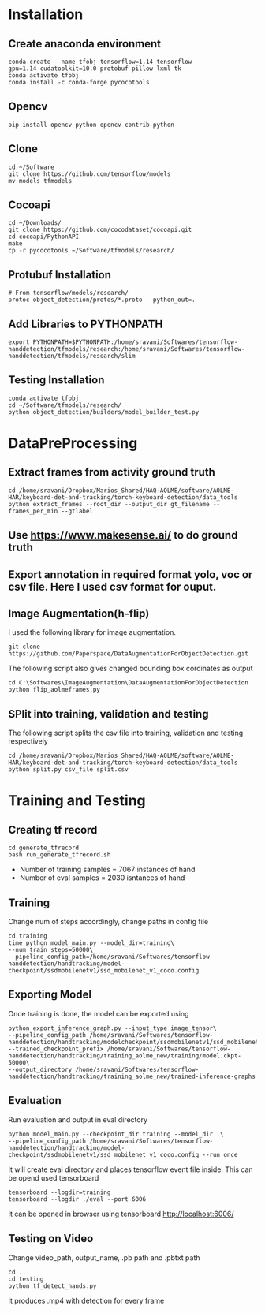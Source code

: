# Installation
## Create anaconda environment
	conda create --name tfobj tensorflow=1.14 tensorflow 
    gpu=1.14 cudatoolkit=10.0 protobuf pillow lxml tk 
    conda activate tfobj 
    conda install -c conda-forge pycocotools
    
## Opencv
    pip install opencv-python opencv-contrib-python

## Clone
	cd ~/Software
    git clone https://github.com/tensorflow/models
    mv models tfmodels

## Cocoapi
	cd ~/Downloads/ 
    git clone https://github.com/cocodataset/cocoapi.git
    cd cocoapi/PythonAPI
    make
    cp -r pycocotools ~/Software/tfmodels/research/
    
## Protubuf Installation
	# From tensorflow/models/research/
    protoc object_detection/protos/*.proto --python_out=.
    
## Add Libraries to PYTHONPATH
    export PYTHONPATH=$PYTHONPATH:/home/sravani/Softwares/tensorflow-handdetection/tfmodels/research:/home/sravani/Softwares/tensorflow-handdetection/tfmodels/research/slim
    
## Testing Installation
	conda activate tfobj
    cd ~/Software/tfmodels/research/
    python object_detection/builders/model_builder_test.py


# DataPreProcessing
## Extract frames from activity ground truth
	cd /home/sravani/Dropbox/Marios_Shared/HAQ-AOLME/software/AOLME-HAR/keyboard-det-and-tracking/torch-keyboard-detection/data_tools
    python extract_frames --root_dir --output_dir gt_filename --frames_per_min --gtlabel
    
    
## Use https://www.makesense.ai/ to do ground truth



## Export annotation in required format yolo, voc or csv file. Here I used csv format for ouput.


## Image Augmentation(h-flip)
I used the following library for image augmentation. 

	git clone https://github.com/Paperspace/DataAugmentationForObjectDetection.git
    
The following script also gives changed bounding box cordinates as output

	cd C:\Softwares\ImageAugmentation\DataAugmentationForObjectDetection
    python flip_aolmeframes.py



## SPlit into training, validation and testing
The following script splits the csv file into training, validation and testing respectively

	cd /home/sravani/Dropbox/Marios_Shared/HAQ-AOLME/software/AOLME-HAR/keyboard-det-and-tracking/torch-keyboard-detection/data_tools
    python split.py csv_file split.csv
    
    
# Training and Testing
## Creating tf record
	cd generate_tfrecord  
    bash run_generate_tfrecord.sh
* Number of training samples = 7067 instances of hand
* Number of eval samples = 2030 isntances of hand

## Training
 Change num of steps accordingly, change paths in config file

	cd training
	time python model_main.py --model_dir=training\
	--num_train_steps=50000\
	--pipeline_config_path=/home/sravani/Softwares/tensorflow-handdetection/handtracking/model-checkpoint/ssdmobilenetv1/ssd_mobilenet_v1_coco.config 


## Exporting Model
Once training is done, the model can be exported using

	python export_inference_graph.py --input_type image_tensor\
    --pipeline_config_path /home/sravani/Softwares/tensorflow-handdetection/handtracking/modelcheckpoint/ssdmobilenetv1/ssd_mobilenet_v1_coco.config\
    --trained_checkpoint_prefix /home/sravani/Softwares/tensorflow-handdetection/handtracking/training_aolme_new/training/model.ckpt-50000\ 
    --output_directory /home/sravani/Softwares/tensorflow-handdetection/handtracking/training_aolme_new/trained-inference-graphs

## Evaluation
Run evaluation and output in eval directory
	
    python model_main.py --checkpoint_dir training --model_dir .\
    --pipeline_config_path /home/sravani/Softwares/tensorflow-handdetection/handtracking/model-checkpoint/ssdmobilenetv1/ssd_mobilenet_v1_coco.config --run_once 
    
It will create eval directory and places tensorflow event file inside. This can be opend used tensorboard

	tensorboard --logdir=training
    tensorboard --logdir ./eval --port 6006
    
It can be opened in browser using tensorboard [http://localhost:6006/](http://localhost:6006/)

## Testing on Video
Change video_path, output_name, .pb path and .pbtxt path

	cd ..
    cd testing
    python tf_detect_hands.py	

It produces .mp4 with detection for every frame
    
